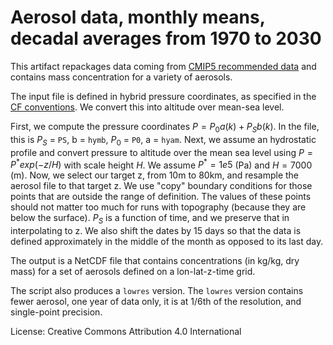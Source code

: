 # Aerosol data, monthly means, decadal averages from 1970 to 2030

This artifact repackages data coming from [CMIP5 recommended data](https://tntcat.iiasa.ac.at/RcpDb/dsd?Action=htmlpage&page=download) and
contains mass concentration for a variety of aerosols.

The input file is defined in hybrid pressure coordinates, as specified in the
[CF
conventions](https://cfconventions.org/Data/cf-conventions/cf-conventions-1.11/cf-conventions.html#_atmosphere_hybrid_sigma_pressure_coordinate).
We convert this into altitude over mean-sea level.

First, we compute the pressure coordinates $P = P_0 a(k) + P_S b(k)$. In the
file, this is $P_S$ = `PS`, b = `hymb`, $P_0$ = `P0`, a = `hyam`. Next, we assume an
hydrostatic profile and convert pressure to altitude over the mean sea level using $P = P^*
exp(-z / H)$ with scale height $H$. We assume $P^* = 1e5$ (Pa) and $H = 7000$
(m). Now, we select our target z, from 10m to 80km, and resample the aerosol
file to that target z. We use "copy" boundary conditions for those points that
are outside the range of definition. The values of these points should not
matter too much for runs with topography (because they are below the surface).
$P_S$ is a function of time, and we preserve that in interpolating to z. We also
shift the dates by 15 days so that the data is defined approximately in the
middle of the month as opposed to its last day.

The output is a NetCDF file that contains concentrations (in kg/kg, dry mass)
for a set of aerosols defined on a lon-lat-z-time grid.

The script also produces a `lowres` version. The `lowres` version contains fewer
aerosol, one year of data only, it is at 1/6th of the resolution, and
single-point precision.


License: Creative Commons Attribution 4.0 International
